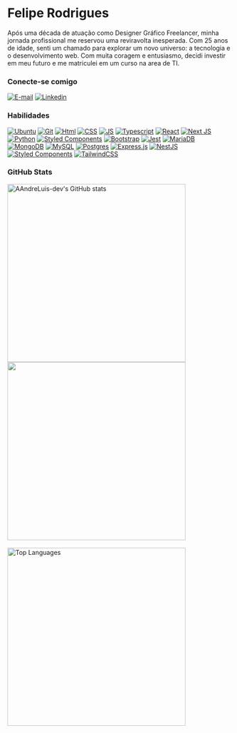 # Felipe Rodrigues
Após uma década de atuação como Designer Gráfico Freelancer, minha jornada profissional me reservou uma reviravolta inesperada. 
Com 25 anos de idade, senti um chamado para explorar um novo universo: a tecnologia e o desenvolvimento web. 
Com muita coragem e entusiasmo, decidi investir em meu futuro e me matriculei em um curso na area de TI.

### Conecte-se comigo
[![E-mail](https://img.shields.io/badge/-Email-000?style=for-the-badge&logo=microsoft-outlook&logoColor=E94D5F)](mailto:neath.felipe@gmail.com)
[![Linkedin](https://img.shields.io/badge/LinkedIn-0077B5?style=for-the-badge&logo=linkedin&logoColor=white)](https://www.linkedin.com/in/feroddev/) 


### Habilidades
[![Ubuntu](https://img.shields.io/badge/Ubuntu-E95420?style=for-the-badge&logo=ubuntu&logoColor=white)](https://ubuntu.com/) 
[![Git](https://img.shields.io/badge/GIT-E44C30?style=for-the-badge&logo=git&logoColor=white)](https://git-scm.com/) 
[![Html](https://img.shields.io/badge/HTML5-E34F26?style=for-the-badge&logo=html5&logoColor=white)](https://developer.mozilla.org/en-US/docs/Glossary/HTML5) 
[![CSS](https://img.shields.io/badge/CSS3-1572B6?style=for-the-badge&logo=css3&logoColor=white)](https://www.w3.org/TR/CSS/#css) 
[![JS](https://img.shields.io/badge/JavaScript-323330?style=for-the-badge&logo=javascript&logoColor=F7DF1E)](https://developer.mozilla.org/en-US/docs/Web/JavaScript) 
[![Typescript](https://img.shields.io/badge/TypeScript-007ACC?style=for-the-badge&logo=typescript&logoColor=white)](https://www.typescriptlang.org/) 
[![React](https://img.shields.io/badge/React-20232A?style=for-the-badge&logo=react&logoColor=61DAFB)](https://react.dev/) 
[![Next JS](https://img.shields.io/badge/Next-black?style=for-the-badge&logo=next.js&logoColor=white)](https://nextjs.org/)
[![Python](https://img.shields.io/badge/Python-14354C?style=for-the-badge&logo=python&logoColor=white)](https://www.python.org/)
[![Styled Components](https://img.shields.io/badge/styled--components-DB7093?style=for-the-badge&logo=styled-components&logoColor=white)](https://styled-components.com/)
[![Bootstrap](https://img.shields.io/badge/Bootstrap-563D7C?style=for-the-badge&logo=bootstrap&logoColor=white)](https://getbootstrap.com/) 
[![Jest](https://img.shields.io/badge/Jest-323330?style=for-the-badge&logo=Jest&logoColor=white)](https://jestjs.io/)
[![MariaDB](https://img.shields.io/badge/MariaDB-003545?style=for-the-badge&logo=mariadb&logoColor=white)](https://mariadb.org/)
[![MongoDB](https://img.shields.io/badge/MongoDB-%234ea94b.svg?style=for-the-badge&logo=mongodb&logoColor=white)](https://www.mongodb.com/pt-br)
[![MySQL](https://img.shields.io/badge/mysql-%2300f.svg?style=for-the-badge&logo=mysql&logoColor=white)](https://www.mysql.com/)
[![Postgres](https://img.shields.io/badge/postgres-%23316192.svg?style=for-the-badge&logo=postgresql&logoColor=white)](https://www.postgresql.org/)
[![Express.js](https://img.shields.io/badge/express.js-%23404d59.svg?style=for-the-badge&logo=express&logoColor=%2361DAFB)](https://expressjs.com/pt-br/)
[![NestJS](https://img.shields.io/badge/nestjs-%23E0234E.svg?style=for-the-badge&logo=nestjs&logoColor=white)](https://nestjs.com/)
[![Styled Components](https://img.shields.io/badge/styled--components-DB7093?style=for-the-badge&logo=styled-components&logoColor=white)](https://styled-components.com/)
[![TailwindCSS](https://img.shields.io/badge/tailwindcss-%2338B2AC.svg?style=for-the-badge&logo=tailwind-css&logoColor=white)](https://tailwindcss.com/)



### GitHub Stats
<div><a href="http://www.github.com/neathfelipe"><img src="https://github-readme-stats.vercel.app/api?username=neathfelipe&show_icons=true&theme=merko" alt="AAndreLuis-dev's GitHub stats" width="400px"/></a><br>
<a href="http://www.github.com/neathfelipe"><img src="https://github-readme-streak-stats.herokuapp.com/?user=neathfelipe&show_icons=true&theme=merko" width="400px"/></a></div><br>
<a href="https://github.com/neathfelipe" align="left"><img src="https://github-readme-stats.vercel.app/api/top-langs/?username=neathfelipe&&show_icons=true&theme=merko" alt="Top Languages" width="400px"/></a>
